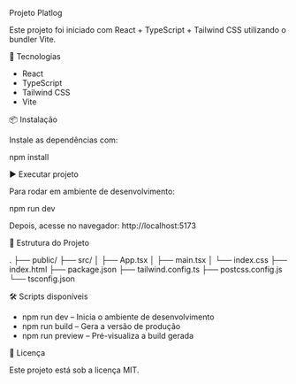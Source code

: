 Projeto Platlog

Este projeto foi iniciado com React + TypeScript + Tailwind CSS utilizando o bundler Vite.

🚀 Tecnologias

- React
- TypeScript
- Tailwind CSS
- Vite

📦 Instalação

Instale as dependências com:

npm install

▶️ Executar projeto

Para rodar em ambiente de desenvolvimento:

npm run dev

Depois, acesse no navegador: http://localhost:5173

📁 Estrutura do Projeto

.
├── public/
├── src/
│   ├── App.tsx
│   ├── main.tsx
│   └── index.css
├── index.html
├── package.json
├── tailwind.config.ts
├── postcss.config.js
└── tsconfig.json

🛠️ Scripts disponíveis

- npm run dev – Inicia o ambiente de desenvolvimento
- npm run build – Gera a versão de produção
- npm run preview – Pré-visualiza a build gerada

📄 Licença

Este projeto está sob a licença MIT.
